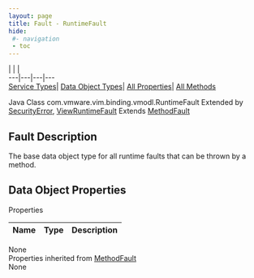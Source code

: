 ```yaml
---
layout: page
title: Fault - RuntimeFault
hide:
 #- navigation
 - toc
---
```


  
| | |   
---|---|---|---  
[Service Types](index-mo_types.md)| [Data Object Types](index-do_types.md)| [All Properties](index-properties.md)| [All Methods](index-methods.md)  
  



Java Class
    com.vmware.vim.binding.vmodl.RuntimeFault
Extended by
     [SecurityError](vmodl.fault.SecurityError.md), [ViewRuntimeFault](vdi.fault.ViewRuntimeFault.md)
Extends
     [MethodFault](vmodl.MethodFault.md)

## Fault Description 

The base data object type for all runtime faults that can be thrown by a method. 

## Data Object Properties

Properties

Name |  Type |  Description   
---|---|---  
None  
Properties inherited from [MethodFault](vmodl.MethodFault.md)  
None  
  
  
 
  
  


